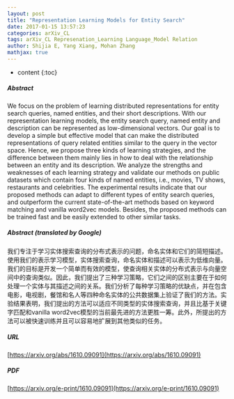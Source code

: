 ```yaml
---
layout: post
title: "Representation Learning Models for Entity Search"
date: 2017-01-15 13:57:23
categories: arXiv_CL
tags: arXiv_CL Represenation_Learning Language_Model Relation
author: Shijia E, Yang Xiang, Mohan Zhang
mathjax: true
---
```


* content
{:toc}

##### Abstract
We focus on the problem of learning distributed representations for entity search queries, named entities, and their short descriptions. With our representation learning models, the entity search query, named entity and description can be represented as low-dimensional vectors. Our goal is to develop a simple but effective model that can make the distributed representations of query related entities similar to the query in the vector space. Hence, we propose three kinds of learning strategies, and the difference between them mainly lies in how to deal with the relationship between an entity and its description. We analyze the strengths and weaknesses of each learning strategy and validate our methods on public datasets which contain four kinds of named entities, i.e., movies, TV shows, restaurants and celebrities. The experimental results indicate that our proposed methods can adapt to different types of entity search queries, and outperform the current state-of-the-art methods based on keyword matching and vanilla word2vec models. Besides, the proposed methods can be trained fast and be easily extended to other similar tasks.

##### Abstract (translated by Google)
我们专注于学习实体搜索查询的分布式表示的问题，命名实体和它们的简短描述。使用我们的表示学习模型，实体搜索查询，命名实体和描述可以表示为低维向量。我们的目标是开发一个简单而有效的模型，使查询相关实体的分布式表示与向量空间中的查询类似。因此，我们提出了三种学习策略，它们之间的区别主要在于如何处理一个实体与其描述之间的关系。我们分析了每种学习策略的优缺点，并在包含电影，电视剧，餐馆和名人等四种命名实体的公共数据集上验证了我们的方法。实验结果表明，我们提出的方法可以适应不同类型的实体搜索查询，并且比基于关键字匹配和vanilla word2vec模型的当前最先进的方法更胜一筹。此外，所提出的方法可以被快速训练并且可以容易地扩展到其他类似的任务。

##### URL
[https://arxiv.org/abs/1610.09091](https://arxiv.org/abs/1610.09091)

##### PDF
[https://arxiv.org/e-print/1610.09091](https://arxiv.org/e-print/1610.09091)

